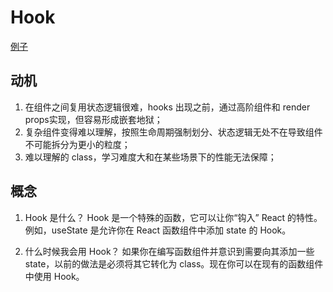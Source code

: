 # Hook
[例子](https://stackblitz.com/edit/react-hook-examples)

## 动机
1. 在组件之间复用状态逻辑很难，hooks 出现之前，通过高阶组件和 render props实现，但容易形成嵌套地狱；
2. 复杂组件变得难以理解，按照生命周期强制划分、状态逻辑无处不在导致组件不可能拆分为更小的粒度；
3. 难以理解的 class，学习难度大和在某些场景下的性能无法保障；

## 概念
1. Hook 是什么？ Hook 是一个特殊的函数，它可以让你“钩入” React 的特性。例如，useState 是允许你在 React 函数组件中添加 state 的 Hook。

2. 什么时候我会用 Hook？ 如果你在编写函数组件并意识到需要向其添加一些 state，以前的做法是必须将其它转化为 class。现在你可以在现有的函数组件中使用 Hook。


